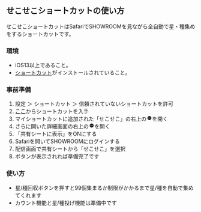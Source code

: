 ## せこせこショートカットの使い方

せこせこショートカットはSafariでSHOWROOMを見ながら全自動で星・種集めをするショートカットです。

### 環境

- iOS13以上であること。
- [ショートカット](https://apps.apple.com/jp/app/%E3%82%B7%E3%83%A7%E3%83%BC%E3%83%88%E3%82%AB%E3%83%83%E3%83%88/id1462947752)がインストールされていること。


### 事前準備

1. 設定 ＞ ショートカット ＞ 信頼されていないショートカットを許可
1. [ここ](https://www.icloud.com/shortcuts/6da73fba52ff4a379f6f1918fe0018fe)からショートカットを入手
1. マイショートカットに追加された「せこせこ」の右上の<img src="menu.png" width="15px" style="border:0; box-shadow:0px 0px;">を開く
1. さらに開いた詳細画面の右上の<img src="menu.png" width="15px" border="0">を開く
1. 「共有シートに表示」をONにする
1. Safariを開いてSHOWROOMにログインする
1. 配信画面で共有シートから「せこせこ」を選択
1. ボタンが表示されれば準備完了です

### 使い方

- 星/種回収ボタンを押すと99個集まるか制限がかかるまで星/種を自動で集めてくれます
- カウント機能と星/種投げ機能は準備中です


